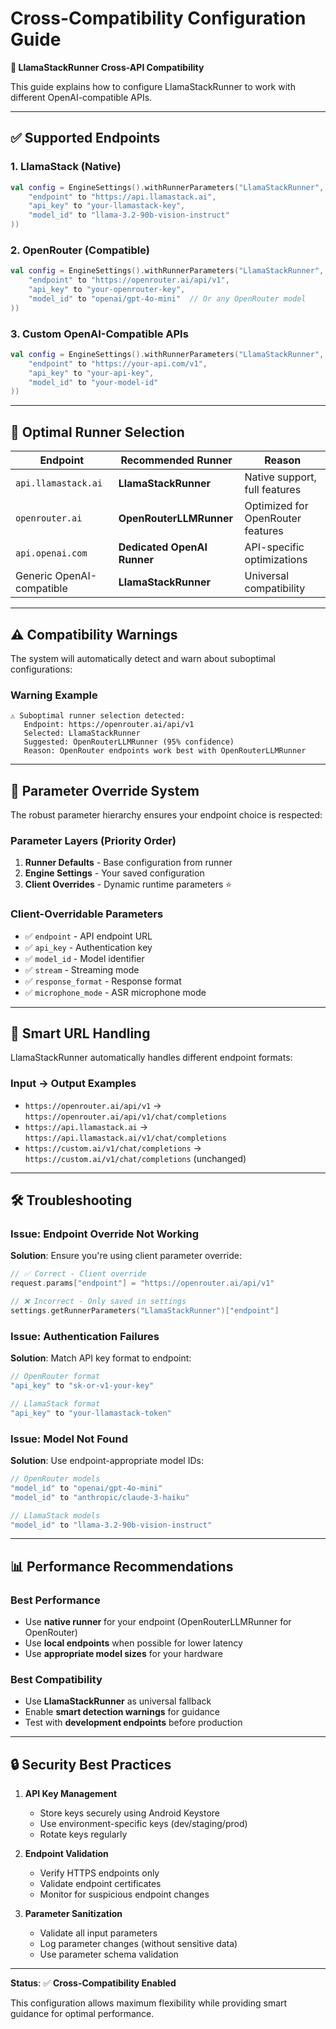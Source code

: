 # Cross-Compatibility Configuration Guide

**🔧 LlamaStackRunner Cross-API Compatibility**

This guide explains how to configure LlamaStackRunner to work with different OpenAI-compatible APIs.

---

## ✅ **Supported Endpoints**

### **1. LlamaStack (Native)**
```kotlin
val config = EngineSettings().withRunnerParameters("LlamaStackRunner", mapOf(
    "endpoint" to "https://api.llamastack.ai",
    "api_key" to "your-llamastack-key",
    "model_id" to "llama-3.2-90b-vision-instruct"
))
```

### **2. OpenRouter (Compatible)**
```kotlin
val config = EngineSettings().withRunnerParameters("LlamaStackRunner", mapOf(
    "endpoint" to "https://openrouter.ai/api/v1",
    "api_key" to "your-openrouter-key",
    "model_id" to "openai/gpt-4o-mini"  // Or any OpenRouter model
))
```

### **3. Custom OpenAI-Compatible APIs**
```kotlin
val config = EngineSettings().withRunnerParameters("LlamaStackRunner", mapOf(
    "endpoint" to "https://your-api.com/v1",
    "api_key" to "your-api-key",
    "model_id" to "your-model-id"
))
```

---

## 🎯 **Optimal Runner Selection**

| Endpoint | Recommended Runner | Reason |
|----------|-------------------|---------|
| `api.llamastack.ai` | **LlamaStackRunner** | Native support, full features |
| `openrouter.ai` | **OpenRouterLLMRunner** | Optimized for OpenRouter features |
| `api.openai.com` | **Dedicated OpenAI Runner** | API-specific optimizations |
| Generic OpenAI-compatible | **LlamaStackRunner** | Universal compatibility |

---

## ⚠️ **Compatibility Warnings**

The system will automatically detect and warn about suboptimal configurations:

### **Warning Example**
```
⚠️ Suboptimal runner selection detected:
   Endpoint: https://openrouter.ai/api/v1
   Selected: LlamaStackRunner  
   Suggested: OpenRouterLLMRunner (95% confidence)
   Reason: OpenRouter endpoints work best with OpenRouterLLMRunner
```

---

## 🔧 **Parameter Override System**

The robust parameter hierarchy ensures your endpoint choice is respected:

### **Parameter Layers (Priority Order)**
1. **Runner Defaults** - Base configuration from runner
2. **Engine Settings** - Your saved configuration  
3. **Client Overrides** - Dynamic runtime parameters ⭐

### **Client-Overridable Parameters**
- ✅ `endpoint` - API endpoint URL
- ✅ `api_key` - Authentication key  
- ✅ `model_id` - Model identifier
- ✅ `stream` - Streaming mode
- ✅ `response_format` - Response format
- ✅ `microphone_mode` - ASR microphone mode

---

## 🚀 **Smart URL Handling**

LlamaStackRunner automatically handles different endpoint formats:

### **Input → Output Examples**
- `https://openrouter.ai/api/v1` → `https://openrouter.ai/api/v1/chat/completions`
- `https://api.llamastack.ai` → `https://api.llamastack.ai/v1/chat/completions`
- `https://custom.ai/v1/chat/completions` → `https://custom.ai/v1/chat/completions` (unchanged)

---

## 🛠️ **Troubleshooting**

### **Issue: Endpoint Override Not Working**
**Solution**: Ensure you're using client parameter override:
```kotlin
// ✅ Correct - Client override
request.params["endpoint"] = "https://openrouter.ai/api/v1"

// ❌ Incorrect - Only saved in settings
settings.getRunnerParameters("LlamaStackRunner")["endpoint"]
```

### **Issue: Authentication Failures**
**Solution**: Match API key format to endpoint:
```kotlin
// OpenRouter format
"api_key" to "sk-or-v1-your-key"

// LlamaStack format  
"api_key" to "your-llamastack-token"
```

### **Issue: Model Not Found**
**Solution**: Use endpoint-appropriate model IDs:
```kotlin
// OpenRouter models
"model_id" to "openai/gpt-4o-mini"
"model_id" to "anthropic/claude-3-haiku"

// LlamaStack models
"model_id" to "llama-3.2-90b-vision-instruct"
```

---

## 📊 **Performance Recommendations**

### **Best Performance**
- Use **native runner** for your endpoint (OpenRouterLLMRunner for OpenRouter)
- Use **local endpoints** when possible for lower latency
- Use **appropriate model sizes** for your hardware

### **Best Compatibility**  
- Use **LlamaStackRunner** as universal fallback
- Enable **smart detection warnings** for guidance
- Test with **development endpoints** before production

---

## 🔒 **Security Best Practices**

1. **API Key Management**
   - Store keys securely using Android Keystore
   - Use environment-specific keys (dev/staging/prod)
   - Rotate keys regularly

2. **Endpoint Validation**
   - Verify HTTPS endpoints only
   - Validate endpoint certificates
   - Monitor for suspicious endpoint changes

3. **Parameter Sanitization**
   - Validate all input parameters
   - Log parameter changes (without sensitive data)
   - Use parameter schema validation

---

**Status**: ✅ **Cross-Compatibility Enabled**

This configuration allows maximum flexibility while providing smart guidance for optimal performance.